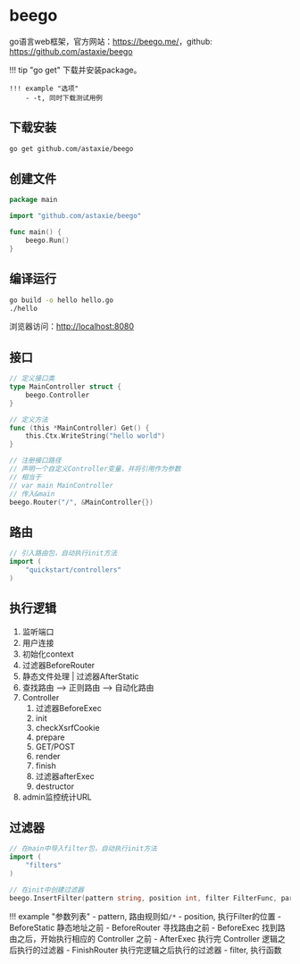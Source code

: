 # beego

go语言web框架，官方网站：<https://beego.me/>，github: <https://github.com/astaxie/beego>

!!! tip "go get"
    下载并安装package。  

    !!! example "选项"
        - -t, 同时下载测试用例

## 下载安装

```bash
go get github.com/astaxie/beego
```

## 创建文件

```go
package main

import "github.com/astaxie/beego"

func main() {
    beego.Run()
}
```

## 编译运行

```bash
go build -o hello hello.go
./hello
```

浏览器访问：<http://localhost:8080>

## 接口

```go
// 定义接口类
type MainController struct {
    beego.Controller
}

// 定义方法
func (this *MainController) Get() {
    this.Ctx.WriteString("hello world")
}

// 注册接口路径
// 声明一个自定义Controller变量，并将引用作为参数
// 相当于
// var main MainController
// 传入&main
beego.Router("/", &MainController{})
```

## 路由

```go
// 引入路由包，自动执行init方法
import (
    "quickstart/controllers"
)
```

## 执行逻辑

1. 监听端口
1. 用户连接
1. 初始化context
1. 过滤器BeforeRouter
1. 静态文件处理 | 过滤器AfterStatic
1. 查找路由 --> 正则路由 --> 自动化路由
1. Controller
    1. 过滤器BeforeExec
    1. init
    1. checkXsrfCookie
    1. prepare
    1. GET/POST
    1. render
    1. finish
    1. 过滤器afterExec
    1. destructor
1. admin监控统计URL

## 过滤器

```go
// 在main中导入filter包，自动执行init方法
import (
	"filters"
)

// 在init中创建过滤器
beego.InsertFilter(pattern string, position int, filter FilterFunc, params ...bool)
```

!!! example "参数列表"
    - pattern, 路由规则如`/*`
    - position, 执行Filter的位置
        - BeforeStatic 静态地址之前
        - BeforeRouter 寻找路由之前
        - BeforeExec 找到路由之后，开始执行相应的 Controller 之前
        - AfterExec 执行完 Controller 逻辑之后执行的过滤器
        - FinishRouter 执行完逻辑之后执行的过滤器
    - filter, 执行函数
